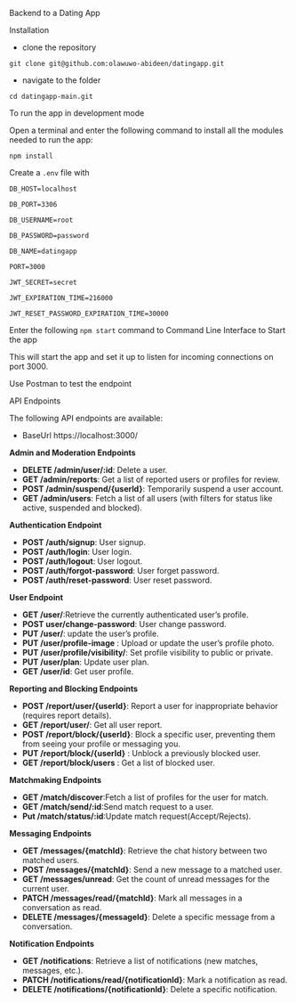 Backend to a Dating App 

Installation

- clone the repository


`git clone git@github.com:olawuwo-abideen/datingapp.git`


- navigate to the folder


`cd datingapp-main.git`

To run the app in development mode

Open a terminal and enter the following command to install all the  modules needed to run the app:

`npm install`


Create a `.env` file with

`DB_HOST=localhost`

`DB_PORT=3306`

`DB_USERNAME=root`

`DB_PASSWORD=password`

`DB_NAME=datingapp`

`PORT=3000`

`JWT_SECRET=secret`

`JWT_EXPIRATION_TIME=216000`

`JWT_RESET_PASSWORD_EXPIRATION_TIME=30000`


Enter the following `npm start` command to Command Line Interface to Start the app

This will start the app and set it up to listen for incoming connections on port 3000. 

Use Postman to test the endpoint

API Endpoints

The following API endpoints are available:

- BaseUrl https://localhost:3000/

**Admin and Moderation Endpoints**

- **DELETE /admin/user/:id**: Delete a user.
- **GET /admin/reports**: Get a list of reported users or profiles for review.
- **POST /admin/suspend/{userId}**: Temporarily suspend a user account.
- **GET /admin/users**: Fetch a list of all users (with filters for status like active, suspended and blocked).

**Authentication Endpoint**

- **POST /auth/signup**: User signup.
- **POST /auth/login**: User login.
- **POST /auth/logout**: User logout.
- **POST /auth/forgot-password**: User forget password.
- **POST /auth/reset-password**: User reset password.

**User Endpoint**

- **GET /user/**:Retrieve the currently authenticated user’s profile.
- **POST user/change-password**: User change password.
- **PUT /user/**: update the user’s profile.
- **PUT /user/profile-image** : Upload or update the user’s profile photo.
- **PUT /user/profile/visibility/**: Set profile visibility to public or private.
- **PUT /user/plan**: Update user plan.
- **GET /user/id**: Get user profile.

**Reporting and Blocking Endpoints**

- **POST /report/user/{userId}**: Report a user for inappropriate behavior (requires report details).
- **GET /report/user/**: Get all user report.
- **POST /report/block/{userId}**: Block a specific user, preventing them from seeing your profile or messaging you.
- **PUT /report/block/{userId}** : Unblock a previously blocked user.
- **GET /report/block/users** : Get a list of blocked user.

**Matchmaking Endpoints**

- **GET /match/discover**:Fetch a list of profiles for the user for match.
- **GET /match/send/:id**:Send match request to a user.
- **Put /match/status/:id**:Update match request(Accept/Rejects).



**Messaging Endpoints**

- **GET /messages/{matchId}**: Retrieve the chat history between two matched users.
- **POST /messages/{matchId}**: Send a new message to a matched user.
- **GET /messages/unread**: Get the count of unread messages for the current user.
- **PATCH /messages/read/{matchId}**: Mark all messages in a conversation as read.
- **DELETE /messages/{messageId}**: Delete a specific message from a conversation.


**Notification Endpoints**

- **GET /notifications**: Retrieve a list of notifications (new matches, messages, etc.).
- **PATCH /notifications/read/{notificationId}**: Mark a notification as read.
- **DELETE /notifications/{notificationId}**: Delete a specific notification.